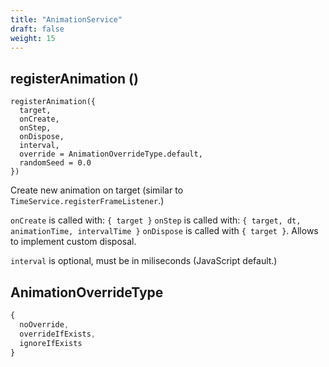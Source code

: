 ```yaml
---
title: "AnimationService"
draft: false
weight: 15
---
```


## registerAnimation ()

```
registerAnimation({
  target,
  onCreate,
  onStep,
  onDispose,
  interval,
  override = AnimationOverrideType.default,
  randomSeed = 0.0
})
```

Create new animation on target (similar to `TimeService.registerFrameListener`.)

`onCreate` is called with: `{ target }`
`onStep` is called with: `{ target, dt, animationTime, intervalTime }`
`onDispose` is called with `{ target }`. Allows to implement custom disposal.

`interval` is optional, must be in miliseconds (JavaScript default.)

## AnimationOverrideType

```js
{
  noOverride,
  overrideIfExists,
  ignoreIfExists
}
```
